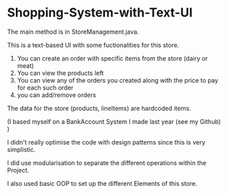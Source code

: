# Shopping-System-with-Text-UI

The main method is in StoreManagement.java.

This is a text-based UI with some fuctionalities for this store.
1) You can create an order with specific items from the store (dairy or meat)
2) You can view the products left
3) You can view any of the orders you created along with the price to pay for each such order
4) you can add/remove orders

The data for the store (products, lineItems) are hardcoded items.

(I based myself on a BankAccount System I made last year (see my Github) )

I didn't really optimise the code with design patterns since this is very simplistic. 

I did use modularisation to separate the different operations within the Project.

I also used basic OOP to set up the different Elements of this store.

